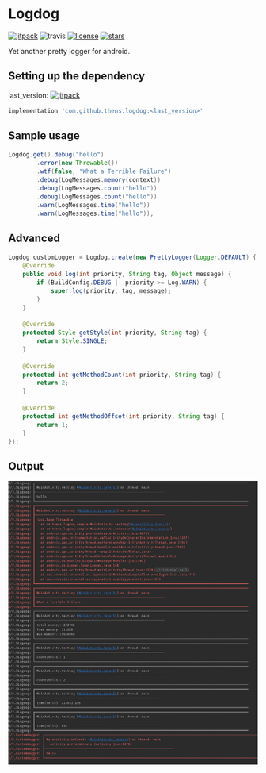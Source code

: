 # Logdog

[![jitpack](https://jitpack.io/v/7hens/logdog.svg)](https://jitpack.io/#7hens/logdog)
![travis](https://img.shields.io/travis/7hens/logdog)
[![license](https://img.shields.io/github/license/7hens/logdog.svg)](https://github.com/7hens/logdog/blob/master/LICENSE)
[![stars](https://img.shields.io/github/stars/7hens/logdog.svg?style=social)](https://github.com/7hens/logdog)

Yet another pretty logger for android.

## Setting up the dependency

last_version: [![jitpack](https://jitpack.io/v/7hens/logdog.svg)](https://jitpack.io/#7hens/logdog)

```groovy
implementation 'com.github.thens:logdog:<last_version>'
```

## Sample usage

```java
Logdog.get().debug("hello")
        .error(new Throwable())
        .wtf(false, "What a Terrible Failure")
        .debug(LogMessages.memory(context))
        .debug(LogMessages.count("hello"))
        .debug(LogMessages.count("hello"))
        .warn(LogMessages.time("hello"))
        .warn(LogMessages.time("hello"));
```

## Advanced

```java
Logdog customLogger = Logdog.create(new PrettyLogger(Logger.DEFAULT) {
    @Override
    public void log(int priority, String tag, Object message) {
        if (BuildConfig.DEBUG || priority >= Log.WARN) {
            super.log(priority, tag, message);
        }
    }

    @Override
    protected Style getStyle(int priority, String tag) {
        return Style.SINGLE;
    }

    @Override
    protected int getMethodCount(int priority, String tag) {
        return 2;
    }

    @Override
    protected int getMethodOffset(int priority, String tag) {
        return 1;
    }
});
```

## Output

![logdog](art/logdog.png)

